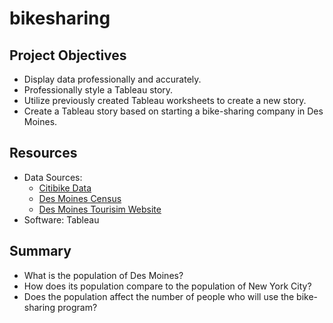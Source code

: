 # bikesharing

## Project Objectives

- Display data professionally and accurately.
- Professionally style a Tableau story.
- Utilize previously created Tableau worksheets to create a new story.
- Create a Tableau story based on starting a bike-sharing company in Des Moines.





## Resources
- Data Sources: 
  - <a href="https://www.citibikenyc.com/system-data" title="Citibike Data" rel="nofollow">Citibike Data</a>
  - <a href="https://www.census.gov/quickfacts/desmoinescityiowa" title="Des Moines Census" rel="nofollow">Des Moines Census</a>
  - <a href="https://www.catchdesmoines.com/things-to-do/" title="Des Moines Tourisim Website" rel="nofollow">Des Moines Tourisim Website</a>
- Software: Tableau

## Summary



- What is the population of Des Moines? 
- How does its population compare to the population of New York City? 
- Does the population affect the number of people who will use the bike-sharing program?
